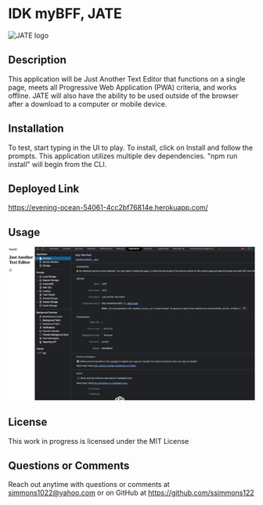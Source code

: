 # IDK myBFF, JATE
![JATE logo](https://github.com/ssimmons122/19-PWA-TextEditor/assets/121777930/98a4e0e1-c9d7-4d87-abcc-bbb3f493b9c9)

## Description
This application will be Just Another Text Editor that functions on a single page, meets all Progressive Web Application (PWA) criteria, and works offline.  JATE will also have the ability to be used outside of the browser after a download to a computer or mobile device.  

## Installation
To test, start typing in the UI to play.  To install, click on Install and follow the prompts. 
This application utilizes multiple dev dependencies.  "npm run install" will begin from the CLI.   

## Deployed Link
https://evening-ocean-54061-4cc2bf76814e.herokuapp.com/  

## Usage
![screenshot of jacked code](<Screenshot 2023-06-20 at 11.07.50 PM.png>)

## License
This work in progress is licensed under the MIT License

## Questions or Comments
Reach out anytime with questions or comments at simmons1022@yahoo.com or on GitHub at https://github.com/ssimmons122

